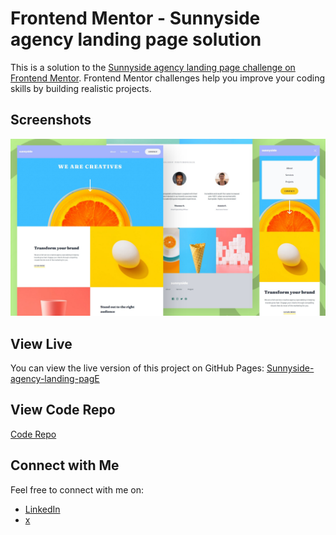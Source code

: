 # Frontend Mentor - Sunnyside agency landing page solution

This is a solution to the [Sunnyside agency landing page challenge on Frontend Mentor](https://www.frontendmentor.io/challenges/sunnyside-agency-landing-page-7yVs3B6ef). Frontend Mentor challenges help you improve your coding skills by building realistic projects.

## Screenshots

![Screenshot 1](img/screenshot.png)

## View Live

You can view the live version of this project on GitHub Pages: [Sunnyside-agency-landing-pagE](https://iamupo.github.io/FrontendMentor-Solutions/Sunnyside-agency-landing-page/)

## View Code Repo
[Code Repo](https://github.com/upovibe/FrontendMentor-Solutions/tree/main/Sunnyside-agency-landing-page/)

## Connect with Me

Feel free to connect with me on:

- [LinkedIn](https://www.linkedin.com/in/upovibe/)
- [x](https://www.x.com/upovibe/)
